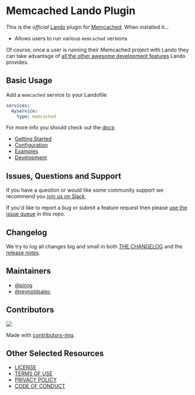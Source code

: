 # Memcached Lando Plugin

This is the _official_ [Lando](https://lando.dev) plugin for [Memcached](https://memcached.net). When installed it...

* Allows users to run various `memcached` versions

Of course, once a user is running their Memcached project with Lando they can take advantage of [all the other awesome development features](https://docs.lando.dev) Lando provides.

## Basic Usage

Add a `memcached` service to your Landofile

```yaml
services:
  myservice:
    type: memcached
```

For more info you should check out the [docs](https://docs.lando.dev/memcached):

* [Getting Started](https://docs.lando.dev/memcached/)
* [Configuration](https://docs.lando.dev/memcached/config.html)
* [Examples](https://github.com/lando/memcached/tree/main/examples)
* [Development](https://docs.lando.dev/memcached/development.html)

## Issues, Questions and Support

If you have a question or would like some community support we recommend you [join us on Slack](https://launchpass.com/devwithlando).

If you'd like to report a bug or submit a feature request then please [use the issue queue](https://github.com/lando/memcached/issues/new/choose) in this repo.

## Changelog

We try to log all changes big and small in both [THE CHANGELOG](https://github.com/lando/memcached/blob/main/CHANGELOG.md) and the [release notes](https://github.com/lando/memcached/releases).


## Maintainers

* [@pirog](https://github.com/pirog)
* [@reynoldsalec](https://github.com/reynoldsalec)

## Contributors

<a href="https://github.com/lando/memcached/graphs/contributors">
  <img src="https://contrib.rocks/image?repo=lando/memcached" />
</a>

Made with [contributors-img](https://contrib.rocks).

## Other Selected Resources

* [LICENSE](/LICENSE)
* [TERMS OF USE](https://docs.lando.dev/terms)
* [PRIVACY POLICY](https://docs.lando.dev/privacy)
* [CODE OF CONDUCT](https://docs.lando.dev/coc)

